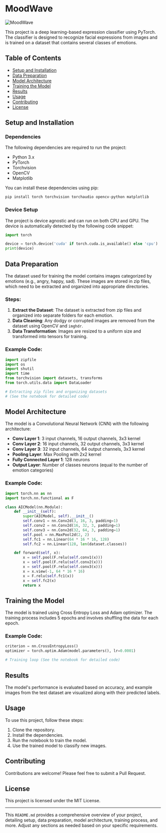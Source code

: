 # MoodWave

![MoodWave](https://cdn.dribbble.com/users/38593/screenshots/2993662/emoji-all-dribbb.gif)

This project is a deep learning-based expression classifier using PyTorch. The classifier is designed to recognize facial expressions from images and is trained on a dataset that contains several classes of emotions.

## Table of Contents

- [Setup and Installation](#setup-and-installation)
- [Data Preparation](#data-preparation)
- [Model Architecture](#model-architecture)
- [Training the Model](#training-the-model)
- [Results](#results)
- [Usage](#usage)
- [Contributing](#contributing)
- [License](#license)

## Setup and Installation

### Dependencies

The following dependencies are required to run the project:

- Python 3.x
- PyTorch
- Torchvision
- OpenCV
- Matplotlib

You can install these dependencies using pip:

```bash
pip install torch torchvision torchaudio opencv-python matplotlib
```

### Device Setup

The project is device agnostic and can run on both CPU and GPU. The device is automatically detected by the following code snippet:

```python
import torch

device = torch.device('cuda' if torch.cuda.is_available() else 'cpu')
print(device)
```

## Data Preparation

The dataset used for training the model contains images categorized by emotions (e.g., angry, happy, sad). These images are stored in zip files, which need to be extracted and organized into appropriate directories.

### Steps:

1. **Extract the Dataset**: The dataset is extracted from zip files and organized into separate folders for each emotion.
2. **Data Cleaning**: Any dodgy or corrupted images are removed from the dataset using OpenCV and `imghdr`.
3. **Data Transformation**: Images are resized to a uniform size and transformed into tensors for training.

### Example Code:

```python
import zipfile
import os
import shutil
import time
from torchvision import datasets, transforms
from torch.utils.data import DataLoader

# Extracting zip files and organizing datasets
# (See the notebook for detailed code)
```

## Model Architecture

The model is a Convolutional Neural Network (CNN) with the following architecture:

- **Conv Layer 1**: 3 input channels, 16 output channels, 3x3 kernel
- **Conv Layer 2**: 16 input channels, 32 output channels, 3x3 kernel
- **Conv Layer 3**: 32 input channels, 64 output channels, 3x3 kernel
- **Pooling Layer**: Max Pooling with 2x2 kernel
- **Fully Connected Layer 1**: 128 neurons
- **Output Layer**: Number of classes neurons (equal to the number of emotion categories)

### Example Code:

```python
import torch.nn as nn
import torch.nn.functional as F

class AICModel(nn.Module):
    def __init__(self):
        super(AICModel, self).__init__()
        self.conv1 = nn.Conv2d(3, 16, 3, padding=1)
        self.conv2 = nn.Conv2d(16, 32, 3, padding=1)
        self.conv3 = nn.Conv2d(32, 64, 3, padding=1)
        self.pool = nn.MaxPool2d(2, 2)
        self.fc1 = nn.Linear(64 * 16 * 16, 128)
        self.fc2 = nn.Linear(128, len(dataset.classes))

    def forward(self, x):
        x = self.pool(F.relu(self.conv1(x)))
        x = self.pool(F.relu(self.conv2(x)))
        x = self.pool(F.relu(self.conv3(x)))
        x = x.view(-1, 64 * 16 * 16)
        x = F.relu(self.fc1(x))
        x = self.fc2(x)
        return x
```

## Training the Model

The model is trained using Cross Entropy Loss and Adam optimizer. The training process includes 5 epochs and involves shuffling the data for each epoch.

### Example Code:

```python
criterion = nn.CrossEntropyLoss()
optimizer = torch.optim.Adam(model.parameters(), lr=0.0001)

# Training loop (See the notebook for detailed code)
```

## Results

The model's performance is evaluated based on accuracy, and example images from the test dataset are visualized along with their predicted labels.

## Usage

To use this project, follow these steps:

1. Clone the repository.
2. Install the dependencies.
3. Run the notebook to train the model.
4. Use the trained model to classify new images.

## Contributing

Contributions are welcome! Please feel free to submit a Pull Request.

## License

This project is licensed under the MIT License.

---

This `README.md` provides a comprehensive overview of your project, detailing setup, data preparation, model architecture, training process, and more. Adjust any sections as needed based on your specific requirements.

